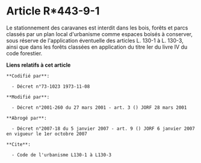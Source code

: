# Article R*443-9-1

Le stationnement des caravanes est interdit dans les bois, forêts et parcs classés par un plan local d'urbanisme comme
espaces boisés à conserver, sous réserve de l'application éventuelle des articles L. 130-1 à L. 130-3, ainsi que dans les
forêts classées en application du titre Ier du livre IV du code forestier.

**Liens relatifs à cet article**

	**Codifié par**:

	  - Décret n°73-1023 1973-11-08

	**Modifié par**:

	  - Décret n°2001-260 du 27 mars 2001 - art. 3 () JORF 28 mars 2001

	**Abrogé par**:

	  - Décret n°2007-18 du 5 janvier 2007 - art. 9 () JORF 6 janvier 2007 en vigueur le 1er octobre 2007

	**Cite**:

	  - Code de l'urbanisme L130-1 à L130-3
